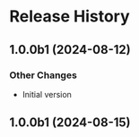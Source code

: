 # Release History

## 1.0.0b1 (2024-08-12)

### Other Changes

  - Initial version

## 1.0.0b1 (2024-08-15)
